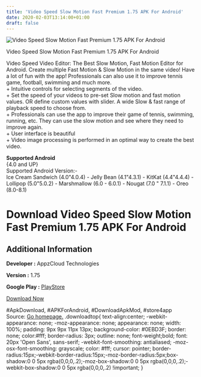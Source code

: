 ```yaml
---
title: 'Video Speed Slow Motion Fast Premium 1.75 APK For Android'
date: 2020-02-03T13:14:00+01:00
draft: false
---
```


![Video Speed Slow Motion Fast Premium 1.75 APK For Android](https://i1.wp.com/apkhome.net/wp-content/uploads/2018/12/Video-Speed-Slow-Motion-Fast-Premium-1.75.png "Video Speed Slow Motion Fast Premium 1.75 APK For Android")

  

Video Speed Slow Motion Fast Premium 1.75 APK For Android

Video Speed Video Editor: The Best Slow Motion, Fast Motion Editor for Android. Create multiple Fast Motion & Slow Motion in the same video! Have a lot of fun with the app! Professionals can also use it to improve tennis game, football, swimming and much more.  
\+ Intuitive controls for selecting segments of the video.  
\+ Set the speed of your videos to pre-set Slow motion and fast motion values. OR define custom values with slider. A wide Slow & fast range of playback speed to choose from.  
\+ Professionals can use the app to improve their game of tennis, swimming, running, etc. They can use the slow motion and see where they need to improve again.  
\+ User interface is beautiful  
\+ Video image processing is performed in an optimal way to create the best video.

**Supported Android**  
{4.0 and UP}  
Supported Android Version:-  
Ice Cream Sandwich (4.0"4.0.4) - Jelly Bean (4.1"4.3.1) - KitKat (4.4"4.4.4) - Lollipop (5.0"5.0.2) - Marshmallow (6.0 - 6.0.1) - Nougat (7.0 " 7.1.1) - Oreo (8.0-8.1)

Download Video Speed Slow Motion Fast Premium 1.75 APK For Android
==================================================================

Additional Information
----------------------

**Developer :** AppzCloud Technologies

**Version :** 1.75

**Google Play :** [PlayStore](https://play.google.com/store/apps/details?id=com.appzcloud.vidspeed&hl=en)

  

[Download Now](https://store4app.co/post/video-speed-slow-motion-fast-premium-1-75-apk-for-android_1573670635)

  
#ApkDownload, #APKForAndroid, #DownloadApkMod, #store4app  
Source: [Go homepage.](https://store4app.co/post/video-speed-slow-motion-fast-premium-1-75-apk-for-android_1573670635) .downloadtop{ text-align:center; -webkit-appearance: none; -moz-appearance: none; appearance: none; width: 100%; padding: 9px 9px 11px 13px; background-color: #0EBD3F; border: none; color:#fff; border-radius: 3px; outline: none; font-weight;bold; font: 20px 'Open Sans', sans-serif; -webkit-font-smoothing: antialiased; -moz-osx-font-smoothing: grayscale; color: #fff; cursor: pointer; border-radius:15px;-webkit-border-radius:15px;-moz-border-radius:5px;box-shadow:0 0 5px rgba(0,0,0,.2);-moz-box-shadow:0 0 5px rgba(0,0,0,.2);-webkit-box-shadow:0 0 5px rgba(0,0,0,.2) !important; }